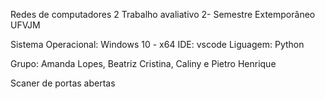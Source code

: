 Redes de computadores 2
Trabalho avaliativo 2- Semestre Extemporâneo UFVJM

Sistema Operacional: Windows 10 - x64
IDE: vscode
Liguagem: Python

Grupo: Amanda Lopes, Beatriz Cristina, Caliny e Pietro Henrique



Scaner de portas abertas
